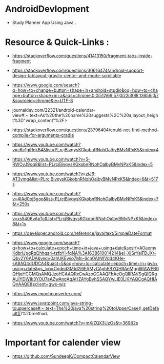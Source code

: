 # AndroidDevlopment
- Study Planner App Using Java .

# Resource & Quick-Links :

- https://stackoverflow.com/questions/41413150/fragment-tabs-inside-fragment

- https://stackoverflow.com/questions/30616474/android-support-design-tablayout-gravity-center-and-mode-scrollable

- https://www.google.com/search?q=how+to+change+button+shape+in+android+studio&oq=how+to+change+button+shape+in+a&aqs=chrome.0.0i512j69i57j0i22i30l8.13656j0j7&sourceid=chrome&ie=UTF-8

- journaldev.com/22321/android-calendar-view#:~:text=As%20the%20name%20suggests%2C%20a,layout_height%3D"wrap_content"%2F>

- https://stackoverflow.com/questions/23796404/could-not-find-method-compile-for-arguments-gradle

- https://www.youtube.com/watch?v=c6c1giRekB4&list=PLrcjBivqysKGkobnRNohOalbyBMvNPxK5&index=4

- https://www.youtube.com/watch?v=5-RWOvJ9oq8&list=PLrcjBivqysKGkobnRNohOalbyBMvNPxK5&index=5

- https://www.youtube.com/watch?v=ziJ6-AT3ymg&list=PLrcjBivqysKGkobnRNohOalbyBMvNPxK5&index=6&t=517s

- https://www.youtube.com/watch?v=4IAd0oj5goo&list=PLrcjBivqysKGkobnRNohOalbyBMvNPxK5&index=7&t=250s

- https://www.youtube.com/watch?v=xs5406vApTo&list=PLrcjBivqysKGkobnRNohOalbyBMvNPxK5&index=8&t=1s

- https://developer.android.com/reference/java/text/SimpleDateFormat

- https://www.google.com/search?q=how+to+calculate+epoch+time+in+java+using+date&sxsrf=AOaemvKdbrIJpgRqQhhqs4-tzfbYI-fqNA%3A1638610014214&ei=XjSrYajFDJXr-Qbv2Y6ADA&ved=0ahUKEwio7Mn-6cn0AhWVdd4KHe-sA8AQ4dUDCA4&uact=5&oq=how+to+calculate+epoch+time+in+java+using+date&gs_lcp=Cgdnd3Mtd2l6EAMyCAghEBYQHRAeMggIIRAWEB0QHjoHCCMQsAMQJzoHCAAQRxCwAzoGCAAQFhAeOgQIIRAVSgQIQRgAUIYDWIk3YOU7aAZwAngAgAHZAYgBvhSSAQYwLjE0LjKYAQCgAQHIAQnAAQE&sclient=gws-wiz

- https://www.epochconverter.com/

- https://www.javatpoint.com/java-string-touppercase#:~:text=The%20java%20string%20toUpperCase(),getDefault())%20method.

- https://www.youtube.com/watch?v=mXjZQX3UzOs&t=36982s

# Important for calender view 
- https://github.com/SundeepK/CompactCalendarView
